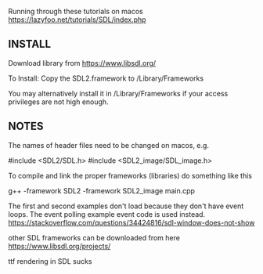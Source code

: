 Running through these tutorials on macos 
https://lazyfoo.net/tutorials/SDL/index.php


INSTALL
-----------------------------------------------------

Download library from https://www.libsdl.org/

To Install:
Copy the SDL2.framework to /Library/Frameworks

You may alternatively install it in <Your home directory>/Library/Frameworks 
if your access privileges are not high enough. 


NOTES
-----------------------------------------------------

The names of header files need to be changed on macos, e.g.

#include <SDL2/SDL.h>
#include <SDL2_image/SDL_image.h>


To compile and link the proper frameworks (libraries) do something like this

g++ -framework SDL2 -framework SDL2_image main.cpp


The first and second examples don't load because they don't have event loops.  The event polling example event code is used instead. https://stackoverflow.com/questions/34424816/sdl-window-does-not-show

other SDL frameworks can be downloaded from here
https://www.libsdl.org/projects/


ttf rendering in SDL sucks
